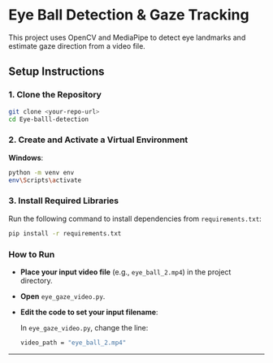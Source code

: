 # Eye Ball Detection & Gaze Tracking

This project uses OpenCV and MediaPipe to detect eye landmarks and estimate gaze direction from a video file.

## Setup Instructions

### 1. Clone the Repository

```sh
git clone <your-repo-url>
cd Eye-balll-detection
```

### 2. Create and Activate a Virtual Environment

**Windows**:

```sh
python -m venv env
env\Scripts\activate
```

### 3. Install Required Libraries

Run the following command to install dependencies from `requirements.txt`:

```sh
pip install -r requirements.txt
```

### How to Run

* **Place your input video file** (e.g., `eye_ball_2.mp4`) in the project directory.

* **Open** `eye_gaze_video.py`.

* **Edit the code to set your input filename**:

  In `eye_gaze_video.py`, change the line:

  ```sh
  video_path = "eye_ball_2.mp4"
  ```

---